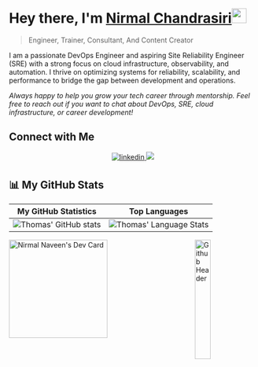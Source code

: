 # Hey there, I'm [Nirmal Chandrasiri](https://www.linkedin.com/in/nirmal-naveen/)<img src="https://user-images.githubusercontent.com/26017543/213809353-c908d93c-3dff-4694-9d13-e0e5cbdb879c.png" width="30px">
> Engineer, Trainer, Consultant, And Content Creator


<!--[![Typing SVG](https://readme-typing-svg.herokuapp.com?font=comfortaa&color=016EEA&size=24&width=500&lines=Talks+About+Software+Engineering;Talks+About+Cloud+Engineering;Tlaks+about+DevOps;Nice+to+meet+you...)](https://git.io/typing-svg) -->

<!--<img width="40%" align="right" alt="Github Header" src="Images/dev-working_rounded.gif" />-->

<!--<img alt="Nirmal Chandrasiri" src="Images/header_image.png" />-->
<p>I am a passionate DevOps Engineer and aspiring Site Reliability Engineer (SRE) with a strong focus on cloud infrastructure, observability, and automation. I thrive on optimizing systems for reliability, scalability, and performance to bridge the gap between development and operations.</p>

<i>Always happy to help you grow your tech career through mentorship. Feel free to reach out if you want to chat about DevOps, SRE, cloud infrastructure, or career development!</i>
<!--
- 💡 I am a strong believer in the power of positive thinking in the workplace.

- 🎓  I'm currently studying Information Technology at University of <br>Sri Lanka Institute of Information Technology(SLIIT).

- 🌱  I'm on track for learning more about Artificial Intelligence, Application Development, and Cloud Architecture.
-->


## Connect with Me
<div align="center">
<a href="https://linkedin.com/in/nirmal-naveen" target="_blank">
<img src=https://img.shields.io/badge/linkedin-%231E77B5.svg?&style=for-the-badge&logo=linkedin&logoColor=white alt=linkedin style="margin-bottom: 5px;" />
</a>
<a href="https://nirmalnaveen.medium.com" target="_blank">
<img src=https://img.shields.io/badge/Medium-12100E?style=for-the-badge&logo=medium&logoColor=white />
</a>
</div>  



## 📊 My GitHub Stats

| My GitHub Statistics | Top Languages |
| --- | --- |
| ![Thomas' GitHub stats](https://github-readme-stats.vercel.app/api/?username=NirmalNaveen20&show_icons=true&count_private=true&title_color=fffffff&icon_color=000000&text_color=000000) | ![Thomas' Language Stats](https://github-readme-stats.vercel.app/api/top-langs/?username=NirmalNaveen20&layout=compact&theme=radical)

<div>
<a href="https://app.daily.dev/nirmalnaveen"><img src="https://api.daily.dev/devcards/5c52b18f173e48b195ab99e9a938fcce.png?r=c2e" align="left" width="200" alt="Nirmal Naveen's Dev Card"/></a>
</div>

<img width="25%" align="right" margin-bottom="5px" alt="Github Header" src="Images/cloud.gif" />


